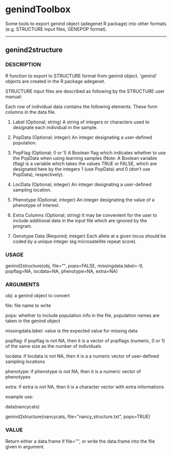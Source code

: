 # genindToolbox

Some tools to export genind object (adegenet R package) into other formats (e.g. STRUCTURE input files, GENEPOP format).

--------------------------------
 ## genind2structure
 
 ### DESCRIPTION

 R function to export to STRUCTURE format from genind object. 'genind' objects are created in the R package adegenet.

 STRUCTURE input files are described as following by the STRUCTURE user manual:
 
 Each row of individual data contains the following elements. These form columns in the data file.
 
 1. Label (Optional; string) A string of integers or characters used to designate each individual in the sample.
 
 2. PopData (Optional; integer) An integer designating a user-defined population.
 
 3. PopFlag (Optional; 0 or 1) A Boolean flag which indicates whether to use the PopData when using learning samples (Note: A Boolean variable (flag) is a variable which takes the values TRUE or FALSE, which are designated here by the integers 1 (use PopData) and 0 (don’t use PopData), respectively).
 
 4. LocData (Optional; integer) An integer designating a user-defined sampling location.
 
 5. Phenotype (Optional; integer) An integer designating the value of a phenotype of interest.
 
 6. Extra Columns (Optional; string) It may be convenient for the user to include additional data in the input file which are ignored by the program.
 
 7. Genotype Data (Required; integer) Each allele at a given locus should be coded by a unique integer (eg microsatellite repeat score).

 ### USAGE
 genind2structure(obj, file="", pops=FALSE, missingdata.label=-9, popflag=NA, locdata=NA, phenotype=NA, extra=NA)

### ARGUMENTS
 obj: a genind object to convert
 
 file: file name to write
 
 pops: whether to include population info in the file, population names are taken in the genind object
 
 missingdata.label: value is the expected value for missing data
 
 popflag: if popflag is not NA, then it is a vector of popflags (numeric, 0 or 1) of the same size as the number of individuals
 
 locdata: if locdata is not NA, then it is a a numeric vector of user-defined sampling locations
 
 phenotype: if phenotype is not NA, then it is a numeric vector of phenotypes
 
 extra: if extra is not NA, then it is a character vector with extra informations

 example use:
 
 data(nancycats)
 
 genind2structure(nancycats, file="nancy_structure.txt", pops=TRUE)

 ### VALUE

 Return either a data.frame if file="", or write the data.frame into the file given in argument.
